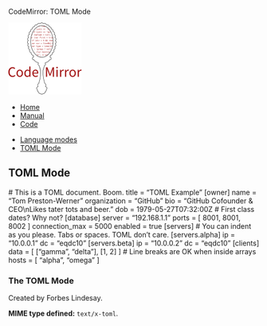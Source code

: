 CodeMirror: TOML Mode

[<img src="../../doc/logo.png" id="logo" />](http://codemirror.net)

-   [Home](../../index.html)
-   [Manual](../../doc/manual.html)
-   [Code](https://github.com/marijnh/codemirror)

<!-- -->

-   [Language modes](../index.html)
-   <a href="#" class="active">TOML Mode</a>

TOML Mode
---------

\# This is a TOML document. Boom. title = “TOML Example” \[owner\] name = “Tom Preston-Werner” organization = “GitHub” bio = “GitHub Cofounder & CEO\\nLikes tater tots and beer.” dob = 1979-05-27T07:32:00Z \# First class dates? Why not? \[database\] server = “192.168.1.1” ports = \[ 8001, 8001, 8002 \] connection\_max = 5000 enabled = true \[servers\] \# You can indent as you please. Tabs or spaces. TOML don’t care. \[servers.alpha\] ip = “10.0.0.1” dc = “eqdc10” \[servers.beta\] ip = “10.0.0.2” dc = “eqdc10” \[clients\] data = \[ \[“gamma”, “delta”\], \[1, 2\] \] \# Line breaks are OK when inside arrays hosts = \[ “alpha”, “omega” \]

### The TOML Mode

Created by Forbes Lindesay.

**MIME type defined:** `text/x-toml`.
